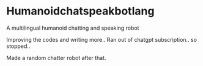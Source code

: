 # Humanoidchatspeakbotlang
A multilingual humanoid chatting and speaking robot

Improving the codes and writing more.. Ran out of chatgpt subscription.. so stopped..

Made a random chatter robot after that.
